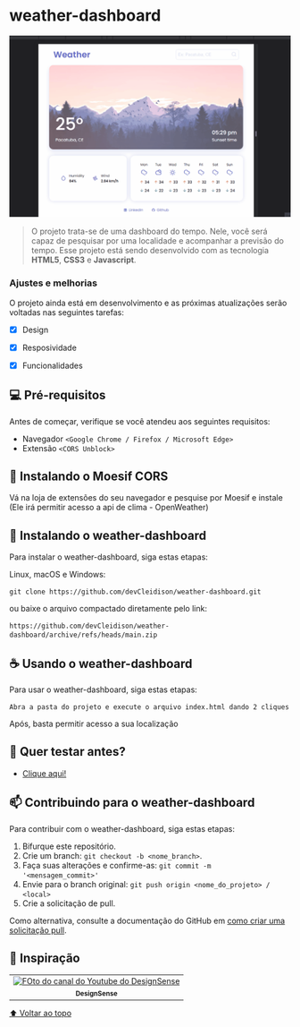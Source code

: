 # weather-dashboard


<img src="./assets/images/preview.gif" alt="theme">

> O projeto trata-se de uma dashboard do tempo. Nele, você será capaz de pesquisar por uma localidade e acompanhar a previsão do tempo. Esse projeto está sendo desenvolvido com as tecnologia <strong>HTML5</strong>, <strong>CSS3</strong> e <strong>Javascript</strong>.

### Ajustes e melhorias

O projeto ainda está em desenvolvimento e as próximas atualizações serão voltadas nas seguintes tarefas:

- [X] Design
- [X] Resposividade
- [X] Funcionalidades


## 💻 Pré-requisitos

Antes de começar, verifique se você atendeu aos seguintes requisitos:

* Navegador `<Google Chrome / Firefox / Microsoft Edge>`
* Extensão `<CORS Unblock>`

## 🚀 Instalando o Moesif CORS
Vá na loja de extensões do seu navegador e pesquise por Moesif e instale (Ele irá permitir acesso a api de clima - OpenWeather)

## 🚀 Instalando o weather-dashboard

Para instalar o weather-dashboard, siga estas etapas:

Linux, macOS e Windows:
```
git clone https://github.com/devCleidison/weather-dashboard.git
```

ou baixe o arquivo compactado diretamente pelo link:
```
https://github.com/devCleidison/weather-dashboard/archive/refs/heads/main.zip
```

## ☕ Usando o weather-dashboard

Para usar o weather-dashboard, siga estas etapas:

```
Abra a pasta do projeto e execute o arquivo index.html dando 2 cliques
```

Após, basta permitir acesso a sua localização

## 🚀 Quer testar antes?
* [Clique aqui!](https://devcleidison-weather-dashboard.netlify.app/)

## 📫 Contribuindo para o weather-dashboard

Para contribuir com o weather-dashboard, siga estas etapas:

1. Bifurque este repositório.
2. Crie um branch: `git checkout -b <nome_branch>`.
3. Faça suas alterações e confirme-as: `git commit -m '<mensagem_commit>'`
4. Envie para o branch original: `git push origin <nome_do_projeto> / <local>`
5. Crie a solicitação de pull.

Como alternativa, consulte a documentação do GitHub em [como criar uma solicitação pull](https://help.github.com/en/github/collaborating-with-issues-and-pull-requests/creating-a-pull-request).

## 🤝 Inspiração


<table>
  <tr>
    <td align="center">
      <a href="https://www.youtube.com/c/DesignSense">
        <img src="https://yt3.ggpht.com/ytc/AKedOLQ-aB06HhhA8J0VN0zd6hU-BTtcxtfm3D-cFarGLg=s88-c-k-c0x00ffffff-no-rj" width="100px;" alt="FOto do canal do Youtube do DesignSense"/><br>
        <sub>
          <b>DesignSense</b>
        </sub>
      </a>
    </td>
  </tr>
</table>

[⬆ Voltar ao topo](#weather-dashboard)<br>
